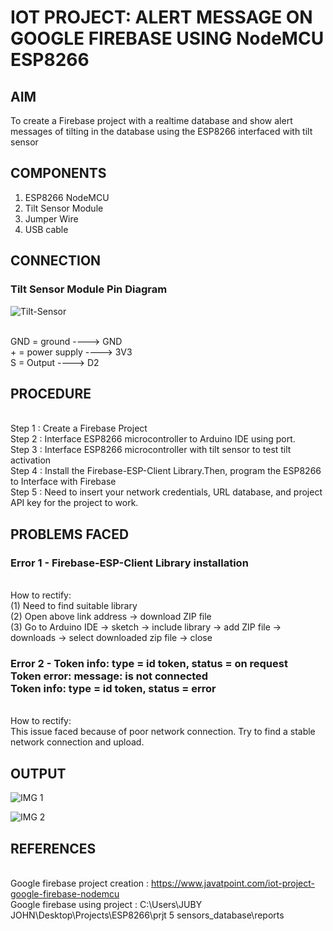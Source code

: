 # IOT PROJECT: ALERT MESSAGE ON GOOGLE FIREBASE USING NodeMCU ESP8266


## AIM

To create a Firebase project with a realtime database and show alert messages of tilting in the database using the ESP8266 interfaced with tilt sensor


## COMPONENTS
1.	ESP8266 NodeMCU
2.	Tilt Sensor Module
3.	Jumper Wire
4.	USB cable 


## CONNECTION

### Tilt Sensor Module Pin Diagram

 ![Tilt-Sensor](https://github.com/user-attachments/assets/60f2b05e-430c-45cb-ab67-29e11d232db8)

<br> GND   = ground   ---->  GND
<br> +    = power supply  ---->  3V3
<br> S  = Output     ---->  D2


## PROCEDURE

<br> Step 1 : Create a Firebase Project
<br> Step 2 : Interface ESP8266 microcontroller to Arduino IDE using port.
<br> Step 3 : Interface ESP8266 microcontroller with tilt sensor to test tilt activation
<br> Step 4 : Install the Firebase-ESP-Client Library.Then, program the ESP8266 to Interface with Firebase
<br> Step 5 : Need to insert your network credentials, URL database, and project API key for the project to work.


## PROBLEMS FACED

### Error 1 -   Firebase-ESP-Client Library installation
<br> How to rectify:
<br> (1)  Need to find suitable library
<br> (2)  Open above link address -> download ZIP file
<br> (3)  Go to Arduino IDE -> sketch -> include library -> add ZIP file -> downloads -> select downloaded zip file -> close

### Error 2 -   Token info: type = id token, status = on request <br> Token error: message: is not connected  <br>  Token info: type = id token, status = error
<br> How to rectify: 
<br> This issue faced because of poor network connection. Try to find a stable network connection and upload.


## OUTPUT

![IMG 1](https://github.com/user-attachments/assets/eb8d831e-3bf7-468e-b1e4-ce3759237800)

![IMG 2](https://github.com/user-attachments/assets/d2e77ce7-f823-4b29-9f7a-f89ea0676b0c)


## REFERENCES

<br> Google firebase project creation : https://www.javatpoint.com/iot-project-google-firebase-nodemcu
<br> Google firebase using project : C:\Users\JUBY JOHN\Desktop\Projects\ESP8266\prjt 5 sensors_database\reports
